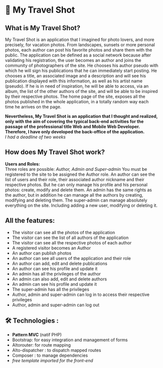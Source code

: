 # 📸 My Travel Shot

## What is My Travel Shot?

My Travel Shot is an application that I imagined for photo lovers, and more precisely, for vacation photos. From landscapes, sunsets or more personal photos, each author can post his favorite photos and share them with the public.
The application can be defined as a social network because after validating his registration, the user becomes an author and joins the community of photographers of the site. He chooses his author pseudo with which he will sign his publications that he can immediately start posting. He chooses a title, an associated image and a description and will see his publication displayed with this information, as well as his artist name (pseudo).
If he is in need of inspiration, he will be able to access, via an album, the list of the other authors of the site, and will be able to be inspired by their respective photos.
The home page of the site, exposes all the photos published in the whole application, in a totally random way each time he arrives on the page.  

__Nevertheless, My Travel Shot is an application that I thought and realized, only with the aim of covering the typical back-end activities for the passage of the professional title Web and Mobile Web Developer.
Therefore, I have only developed the back-office of the application.__  
_I had a deadline of two weeks_  


## How does My Travel Shot work?  

__Users and Roles:__  
Three roles are possible: _Author, Admin and Super-admin_
You must be registered to the site to be assigned the Author role. An author can see the list of users and their role, their associated author nickname and their respective photos. But he can only manage his profile and his personal photos: create, modify and delete them.
An admin has the same rights as the author, but in addition he can manage all the authors by creating, modifying and deleting them.
The super-admin can manage absolutely everything on the site. Including adding a new user, modifying or deleting it.

## All the features:
- The visitor can see all the photos of the application
- The visitor can see the list of all authors of the application
- The visitor can see all the respective photos of each author
- A registered visitor becomes an Author
- An author can publish photos
- An author can see all users of the application and their role
- An author can add, edit and delete publications
- An author can see his profile and update it
- An admin has all the privileges of the author
- An admin can also add, edit and delete authors
- An admin can see his profile and update it
- The super-admin has all the privileges
- Author, admin and super-admin can log in to access their
respective privileges
- Author, admin and super-admin can log out

## 🛠 Technologies :
- **Pattern MVC** (natif PHP)
- Bootstrap: for easy integration and management of forms 
- Altorouter: for route mapping
- Alto-dispatcher : to dispatch mapped routes
- Composer : to manage dependencies
- _free template imported for the front-end_
